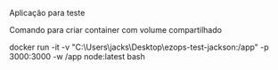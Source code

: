 
Aplicação para teste

Comando para criar container com volume compartilhado

docker run -it -v "C:\Users\jacks\Desktop\ezops-test-jackson:/app" -p 3000:3000 -w /app  node:latest bash
